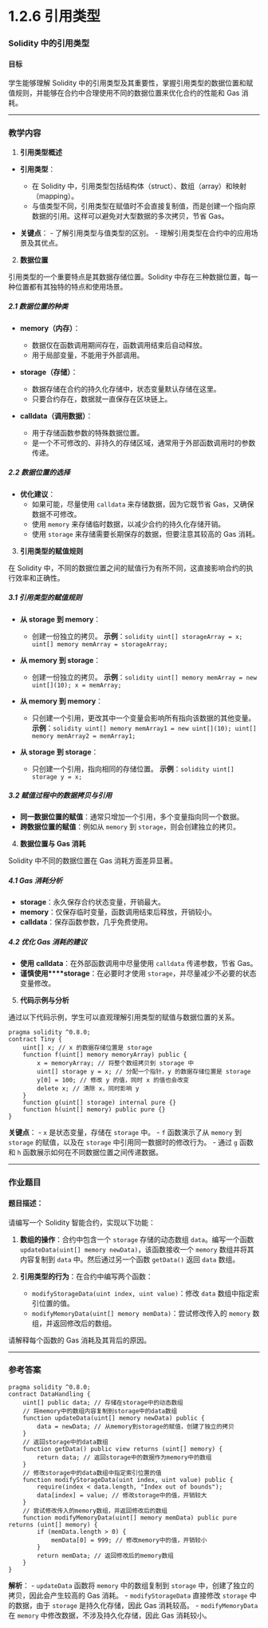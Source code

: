 # 1.2.6 引用类型

### **Solidity 中的引用类型**

#### **目标**

学生能够理解 Solidity 中的引用类型及其重要性，掌握引用类型的数据位置和赋值规则，并能够在合约中合理使用不同的数据位置来优化合约的性能和 Gas 消耗。

---

### **教学内容**

1. **引用类型概述**

- **引用类型**：

  - 在 Solidity 中，引用类型包括结构体（struct）、数组（array）和映射（mapping）。
  - 与值类型不同，引用类型在赋值时不会直接复制值，而是创建一个指向原数据的引用。这样可以避免对大型数据的多次拷贝，节省 Gas。
- **关键点**： - 了解引用类型与值类型的区别。 - 理解引用类型在合约中的应用场景及其优点。

2. **数据位置**

引用类型的一个重要特点是其数据存储位置。Solidity 中存在三种数据位置，每一种位置都有其独特的特点和使用场景。

##### **2.1 数据位置的种类**

- **memory（内存）**：

  - 数据仅在函数调用期间存在，函数调用结束后自动释放。
  - 用于局部变量，不能用于外部调用。
- **storage（存储）**：

  - 数据存储在合约的持久化存储中，状态变量默认存储在这里。
  - 只要合约存在，数据就一直保存在区块链上。
- **calldata（调用数据）**：

  - 用于存储函数参数的特殊数据位置。
  - 是一个不可修改的、非持久的存储区域，通常用于外部函数调用时的参数传递。

##### **2.2 数据位置的选择**

- **优化建议**：
  - 如果可能，尽量使用 `calldata` 来存储数据，因为它既节省 Gas，又确保数据不可修改。
  - 使用 `memory` 来存储临时数据，以减少合约的持久化存储开销。
  - 使用 `storage` 来存储需要长期保存的数据，但要注意其较高的 Gas 消耗。

3. **引用类型的赋值规则**

在 Solidity 中，不同的数据位置之间的赋值行为有所不同，这直接影响合约的执行效率和正确性。

##### **3.1 引用类型的赋值规则**

- **从 storage 到 memory**：

  - 创建一份独立的拷贝。
    **示例**：`solidity uint[] storageArray = x; uint[] memory memArray = storageArray;`
- **从 memory 到 storage**：

  - 创建一份独立的拷贝。 **示例**：`solidity uint[] memory memArray = new uint[](10); x = memArray;`
- **从 memory 到 memory**：

  - 只创建一个引用，更改其中一个变量会影响所有指向该数据的其他变量。 **示例**：`solidity uint[] memory memArray1 = new uint[](10); uint[] memory memArray2 = memArray1;`
- **从 storage 到 storage**：

  - 只创建一个引用，指向相同的存储位置。 **示例**：`solidity uint[] storage y = x;`

##### **3.2 赋值过程中的数据拷贝与引用**

- **同一数据位置的赋值**：通常只增加一个引用，多个变量指向同一个数据。
- **跨数据位置的赋值**：例如从 `memory` 到 `storage`，则会创建独立的拷贝。

4. **数据位置与 Gas 消耗**

Solidity 中不同的数据位置在 Gas 消耗方面差异显著。

##### **4.1 Gas 消耗分析**

- **storage**：永久保存合约状态变量，开销最大。
- **memory**：仅保存临时变量，函数调用结束后释放，开销较小。
- **calldata**：保存函数参数，几乎免费使用。

##### **4.2 优化 Gas 消耗的建议**

- **使用** **calldata**：在外部函数调用中尽量使用 `calldata` 传递参数，节省 Gas。
- **谨慎使用****storage**：在必要时才使用 `storage`，并尽量减少不必要的状态变量修改。

5. **代码示例与分析**

通过以下代码示例，学生可以直观理解引用类型的赋值与数据位置的关系。

```solidity
pragma solidity ^0.8.0;
contract Tiny {
    uint[] x; // x 的数据存储位置是 storage
    function f(uint[] memory memoryArray) public {
        x = memoryArray; // 将整个数组拷贝到 storage 中
        uint[] storage y = x; // 分配一个指针，y 的数据存储位置是 storage
        y[0] = 100; // 修改 y 的值，同时 x 的值也会改变
        delete x; // 清除 x，同时影响 y
    }
    function g(uint[] storage) internal pure {}
    function h(uint[] memory) public pure {}
}
```

**关键点**： - `x` 是状态变量，存储在 `storage` 中。 - `f` 函数演示了从 `memory` 到 `storage` 的赋值，以及在 `storage` 中引用同一数据时的修改行为。 - 通过 `g` 函数和 `h` 函数展示如何在不同数据位置之间传递数据。

---

### **作业题目**

#### **题目描述：**

请编写一个 Solidity 智能合约，实现以下功能：

1. **数组的操作**：合约中包含一个 `storage` 存储的动态数组 `data`。编写一个函数 `updateData(uint[] memory newData)`，该函数接收一个 `memory` 数组并将其内容复制到 `data` 中。然后通过另一个函数 `getData()` 返回 `data` 数组。
2. **引用类型的行为**：在合约中编写两个函数：

   - `modifyStorageData(uint index, uint value)`：修改 `data` 数组中指定索引位置的值。
   - `modifyMemoryData(uint[] memory memData)`：尝试修改传入的 `memory` 数组，并返回修改后的数组。

请解释每个函数的 Gas 消耗及其背后的原因。

---

### **参考答案**

```solidity
pragma solidity ^0.8.0;
contract DataHandling {
    uint[] public data; // 存储在storage中的动态数组
    // 将memory中的数组内容复制到storage中的data数组
    function updateData(uint[] memory newData) public {
        data = newData; // 从memory到storage的赋值，创建了独立的拷贝
    }
    // 返回storage中的data数组
    function getData() public view returns (uint[] memory) {
        return data; // 返回storage中的数据作为memory中的数组
    }
    // 修改storage中的data数组中指定索引位置的值
    function modifyStorageData(uint index, uint value) public {
        require(index < data.length, "Index out of bounds");
        data[index] = value; // 修改storage中的值，开销较大
    }
    // 尝试修改传入的memory数组，并返回修改后的数组
    function modifyMemoryData(uint[] memory memData) public pure returns (uint[] memory) {
        if (memData.length > 0) {
            memData[0] = 999; // 修改memory中的值，开销较小
        }
        return memData; // 返回修改后的memory数组
    }
}
```

**解析**： - `updateData` 函数将 `memory` 中的数组复制到 `storage` 中，创建了独立的拷贝，因此会产生较高的 Gas 消耗。 - `modifyStorageData` 直接修改 `storage` 中的数据，由于 `storage` 是持久化存储，因此 Gas 消耗较高。 - `modifyMemoryData` 在 `memory` 中修改数据，不涉及持久化存储，因此 Gas 消耗较小。
